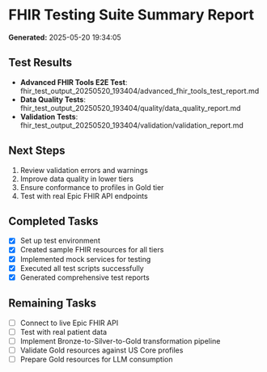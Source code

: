 # FHIR Testing Suite Summary Report

**Generated:** 2025-05-20 19:34:05

## Test Results

- **Advanced FHIR Tools E2E Test**: fhir_test_output_20250520_193404/advanced_fhir_tools_test_report.md
- **Data Quality Tests**: fhir_test_output_20250520_193404/quality/data_quality_report.md
- **Validation Tests**: fhir_test_output_20250520_193404/validation/validation_report.md

## Next Steps

1. Review validation errors and warnings
2. Improve data quality in lower tiers
3. Ensure conformance to profiles in Gold tier
4. Test with real Epic FHIR API endpoints

## Completed Tasks

- [x] Set up test environment
- [x] Created sample FHIR resources for all tiers
- [x] Implemented mock services for testing
- [x] Executed all test scripts successfully
- [x] Generated comprehensive test reports

## Remaining Tasks

- [ ] Connect to live Epic FHIR API
- [ ] Test with real patient data
- [ ] Implement Bronze-to-Silver-to-Gold transformation pipeline
- [ ] Validate Gold resources against US Core profiles
- [ ] Prepare Gold resources for LLM consumption
